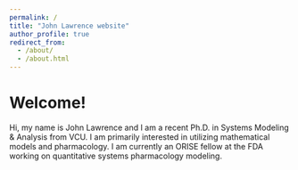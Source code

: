 ```yaml
---
permalink: /
title: "John Lawrence website"
author_profile: true
redirect_from: 
  - /about/
  - /about.html
---
```


Welcome!
======

Hi, my name is John Lawrence and I am a recent Ph.D. in Systems Modeling & Analysis from VCU. I am primarily interested in utilizing mathematical models and pharmacology. I am currently an ORISE fellow at the FDA working on quantitative systems pharmacology modeling. 

